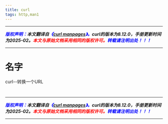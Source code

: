 ```yaml
---
title: curl
tags: http,man1
---
```


------

***<font color=blue>版权声明：</font>本文翻译自<font color=blue>《[curl manpages](https://curl.se/docs/manpage.html)》。</font>curl的版本为8.12.0，手册更新时间为2025-02。<font color=red>本文与原始文档采用相同的版权许可。</font><font color=blue>转载请注明出处！！！</font>***

------

# 名字

curl--转换一个URL

# 

------

***<font color=blue>版权声明：</font>本文翻译自<font color=blue>《[curl manpages](https://curl.se/docs/manpage.html)》。</font>curl的版本为8.12.0，手册更新时间为2025-02。<font color=red>本文与原始文档采用相同的版权许可。</font><font color=blue>转载请注明出处！！！</font>***

------